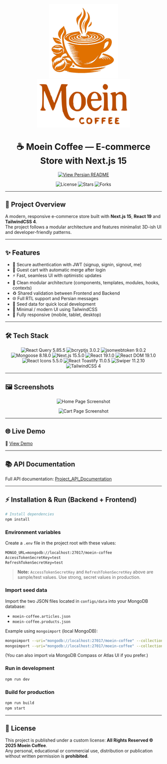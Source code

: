 <p align="center">
  <img src="./public/img/app-logo.png" alt="Moein Coffee Logo" width="220" />
  <img src="./public/img/logo-type.png" alt="Moein Coffee Logo" width="300" />
</p>

<h1 align="center">☕ Moein Coffee — E-commerce Store with Next.js 15</h1>

<p align="center">
  <a href="./README.fa.md">
    <img src="https://img.shields.io/badge/-View%20Persian%20Version-7F3FBF?style=flat-square&logo=google" alt="View Persian README"/>
  </a>
</p>

<p align="center">
  <img src="https://img.shields.io/github/license/mohammad-moein-latifi/Moein-Coffee?style=flat-square&color=brightgreen" alt="License"/>
  <img src="https://img.shields.io/github/stars/mohammad-moein-latifi/Moein-Coffee?style=flat-square&color=yellow" alt="Stars"/>
  <img src="https://img.shields.io/github/forks/mohammad-moein-latifi/Moein-Coffee?style=flat-square&color=blue" alt="Forks"/>
</p>

---

## 🚀 Project Overview
A modern, responsive e-commerce store built with **Next.js 15**, **React 19** and **TailwindCSS 4**.  
The project follows a modular architecture and features minimalist 3D-ish UI and developer-friendly patterns.

---

## ✨ Features

- 🔐 Secure authentication with JWT (signup, signin, signout, me)  
- 🧺 Guest cart with automatic merge after login  
- ⚡ Fast, seamless UI with optimistic updates  
- 🧩 Clean modular architecture (components, templates, modules, hooks, contexts)  
- ♻️ Shared validation between Frontend and Backend  
- 🌐 Full RTL support and Persian messages  
- 🧪 Seed data for quick local development  
- 🎨 Minimal / modern UI using TailwindCSS  
- 📱 Fully responsive (mobile, tablet, desktop)

---

## 🛠 Tech Stack

<div align="center">
  <img src="https://img.shields.io/badge/React%20Query-5.85.5-FF4154?style=plastic&logo=reactquery" alt="React Query 5.85.5">
  <img src="https://img.shields.io/badge/bcryptjs-3.0.2-5A29E4?style=plastic" alt="bcryptjs 3.0.2">
  <img src="https://img.shields.io/badge/jsonwebtoken-9.0.2-FF9900?style=plastic&logo=jsonwebtokens" alt="jsonwebtoken 9.0.2">
  <img src="https://img.shields.io/badge/Mongoose-8.18.0-880000?style=plastic&logo=mongoose" alt="Mongoose 8.18.0">
  <img src="https://img.shields.io/badge/Next.js-15.5.0-000000?style=plastic&logo=next.js" alt="Next.js 15.5.0">
  <img src="https://img.shields.io/badge/React-19.1.0-61DAFB?style=plastic&logo=react" alt="React 19.1.0">
  <img src="https://img.shields.io/badge/React%20DOM-19.1.0-61DAFB?style=plastic&logo=react" alt="React DOM 19.1.0">
  <img src="https://img.shields.io/badge/React%20Icons-5.5.0-61DAFB?style=plastic&logo=react" alt="React Icons 5.5.0">
  <img src="https://img.shields.io/badge/React%20Toastify-11.0.5-00CFFF?style=plastic&logo=react" alt="React Toastify 11.0.5">
  <img src="https://img.shields.io/badge/Swiper-11.2.10-007AFF?style=plastic&logo=swiper" alt="Swiper 11.2.10">
  <img src="https://img.shields.io/badge/TailwindCSS-4-06B6D4?style=plastic&logo=tailwindcss" alt="TailwindCSS 4">
</div>

---

## 🖼️ Screenshots
<p align="center">
  <img src="./public/img/screenshot-home.png" width="600" alt="Home Page Screenshot"/>
</p>

<p align="center">
  <img src="./public/img/screenshot-cart.png" width="600" alt="Cart Page Screenshot"/>
</p>

---

## 🌐 Live Demo
🔗 [View Demo](http://moein-coffee.vercel.app/)

---

## 📚 API Documentation
Full API documentation: [Project_API_Documentation](./docs/Project_API_Documentation.md) 

---

## ⚡ Installation & Run (Backend + Frontend)

```bash
# Install dependencies
npm install
```

### Environment variables
Create a `.env` file in the project root with these values:

```env
MONGO_URL=mongodb://localhost:27017/moein-coffee
AccessTokenSecretKey=test
RefreshTokenSecretKey=test
```

> **Note:** `AccessTokenSecretKey` and `RefreshTokenSecretKey` above are sample/test values. Use strong, secret values in production.

### Import seed data
Import the two JSON files located in `configs/data` into your MongoDB database:

- `moein-coffee.articles.json`
- `moein-coffee.products.json`

Example using `mongoimport` (local MongoDB):
```bash
mongoimport --uri="mongodb://localhost:27017/moein-coffee" --collection=articles --file=./configs/data/moein-coffee.articles.json --jsonArray
mongoimport --uri="mongodb://localhost:27017/moein-coffee" --collection=products --file=./configs/data/moein-coffee.products.json --jsonArray
```

(You can also import via MongoDB Compass or Atlas UI if you prefer.)

### Run in development
```bash
npm run dev
```

### Build for production
```bash
npm run build
npm start
```

---

## 📜 License

This project is published under a custom license: **All Rights Reserved © 2025 Moein Coffee**.  
Any personal, educational or commercial use, distribution or publication without written permission is **prohibited**.

